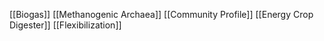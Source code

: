[[Biogas]]
[[Methanogenic Archaea]]
[[Community Profile]]
[[Energy Crop Digester]]
[[Flexibilization]]
